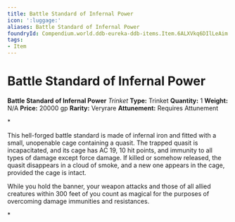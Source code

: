 ```yaml
---
title: Battle Standard of Infernal Power
icon: ':luggage:'
aliases: Battle Standard of Infernal Power
foundryId: Compendium.world.ddb-eureka-ddb-items.Item.6ALXVkq6DIlLeAim
tags:
- Item
---
```


# Battle Standard of Infernal Power

**Battle Standard of Infernal Power**
_Trinket_
**Type:** Trinket
**Quantity:** 1
**Weight:** N/A
**Price:** 20000 gp
**Rarity:** Veryrare
**Attunement:** Requires Attunement

*<p>This hell-forged battle standard is made of infernal iron and fitted with a small, unopenable cage containing a quasit. The trapped quasit is incapacitated, and its cage has AC 19, 10 hit points, and immunity to all types of damage except force damage. If killed or somehow released, the quasit disappears in a cloud of smoke, and a new one appears in the cage, provided the cage is intact.

While you hold the banner, your weapon attacks and those of all allied creatures within 300 feet of you count as magical for the purposes of overcoming damage immunities and resistances.</p>*